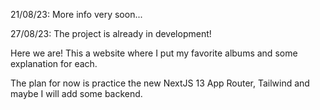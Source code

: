 21/08/23: More info very soon...

27/08/23: The project is already in development!

Here we are! This a website where I put my favorite albums and some explanation for each.

The plan for now is practice the new NextJS 13 App Router, Tailwind and maybe I will add some backend.